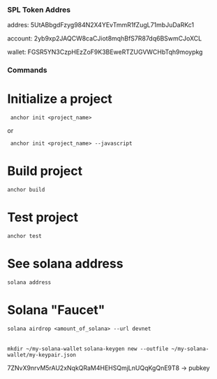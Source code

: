 ### SPL Token Addres

addres: 5UtABbgdFzyg984N2X4YEvTmmR1fZugL71mbJuDaRKc1

account: 2yb9xp2JAQCW8caCJiot8mqhBfS7R87dq6BSwmCJoXCL

wallet: FGSR5YN3CzpHEzZoF9K3BEweRTZUGVWCHbTqh9moypkg

### Commands

# Initialize a project

` anchor init <project_name>`

or 

` anchor init <project_name> --javascript`

# Build project

`anchor build`

# Test project

`anchor test`

# See solana address

`solana address`

# Solana "Faucet"

`solana airdrop <amount_of_solana> --url devnet`

##


`mkdir ~/my-solana-wallet`
`solana-keygen new --outfile ~/my-solana-wallet/my-keypair.json` 

7ZNvX9nrvM5rAU2xNqkQRaM4HEHSQmjLnUQqKgQnE9T8 -> pubkey

